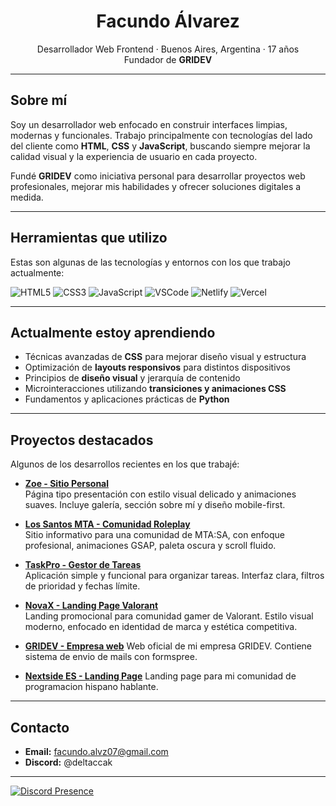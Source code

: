 <h1 align="center">Facundo Álvarez</h1>
<p align="center">
  Desarrollador Web Frontend · Buenos Aires, Argentina · 17 años <br>
  Fundador de <strong>GRIDEV</strong>
</p>

---

## Sobre mí

Soy un desarrollador web enfocado en construir interfaces limpias, modernas y funcionales. Trabajo principalmente con tecnologías del lado del cliente como **HTML**, **CSS** y **JavaScript**, buscando siempre mejorar la calidad visual y la experiencia de usuario en cada proyecto.

Fundé **GRIDEV** como iniciativa personal para desarrollar proyectos web profesionales, mejorar mis habilidades y ofrecer soluciones digitales a medida.

---

## Herramientas que utilizo

Estas son algunas de las tecnologías y entornos con los que trabajo actualmente:

![HTML5](https://img.shields.io/badge/HTML5-E34F26?style=flat&logo=html5&logoColor=white)
![CSS3](https://img.shields.io/badge/CSS3-1572B6?style=flat&logo=css3&logoColor=white)
![JavaScript](https://img.shields.io/badge/JavaScript-F7DF1E?style=flat&logo=javascript&logoColor=black)
![VSCode](https://img.shields.io/badge/VS%20Code-007ACC?style=flat&logo=visual-studio-code&logoColor=white)
![Netlify](https://img.shields.io/badge/Netlify-00C7B7?style=flat&logo=netlify&logoColor=white)
![Vercel](https://img.shields.io/badge/Vercel-000000?style=flat&logo=vercel&logoColor=white)

---

## Actualmente estoy aprendiendo

- Técnicas avanzadas de **CSS** para mejorar diseño visual y estructura
- Optimización de **layouts responsivos** para distintos dispositivos
- Principios de **diseño visual** y jerarquía de contenido
- Microinteracciones utilizando **transiciones y animaciones CSS**
- Fundamentos y aplicaciones prácticas de **Python**

---

## Proyectos destacados

Algunos de los desarrollos recientes en los que trabajé:

- [**Zoe - Sitio Personal**](https://zoeeeee.netlify.app/)  
  Página tipo presentación con estilo visual delicado y animaciones suaves. Incluye galería, sección sobre mí y diseño mobile-first.

- [**Los Santos MTA - Comunidad Roleplay**](https://los-santos-mta.netlify.app/)  
  Sitio informativo para una comunidad de MTA:SA, con enfoque profesional, animaciones GSAP, paleta oscura y scroll fluido.

- [**TaskPro - Gestor de Tareas**](https://taskpro-app.netlify.app/)  
  Aplicación simple y funcional para organizar tareas. Interfaz clara, filtros de prioridad y fechas límite.

- [**NovaX - Landing Page Valorant**](https://novax-valorant.netlify.app/)  
  Landing promocional para comunidad gamer de Valorant. Estilo visual moderno, enfocado en identidad de marca y estética competitiva.
  
- [**GRIDEV - Empresa web**]([https://novax-valorant.netlify.app/](https://gridev.vercel.app/))  
  Web oficial de mi empresa GRIDEV. Contiene sistema de envio de mails con formspree.
  
- [**Nextside ES - Landing Page**]([https://novax-valorant.netlify.app/](https://nextside-es.vercel.app/))  
  Landing page para mi comunidad de programacion hispano hablante.
---

## Contacto

- **Email:** facundo.alvz07@gmail.com  
- **Discord:** @deltaccak

---
[![Discord Presence](https://lanyard.cnrad.dev/api/737892667182022757)](https://discord.com/users/737892667182022757)
